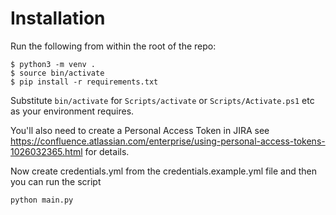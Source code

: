 # Installation

Run the following from within the root of the repo:

```
$ python3 -m venv .
$ source bin/activate
$ pip install -r requirements.txt
```

Substitute `bin/activate` for `Scripts/activate` or `Scripts/Activate.ps1` etc as your environment requires.

You'll also need to create a Personal Access Token in JIRA see https://confluence.atlassian.com/enterprise/using-personal-access-tokens-1026032365.html for details.

Now create credentials.yml from the credentials.example.yml file and then you can run the script

```
python main.py
```
